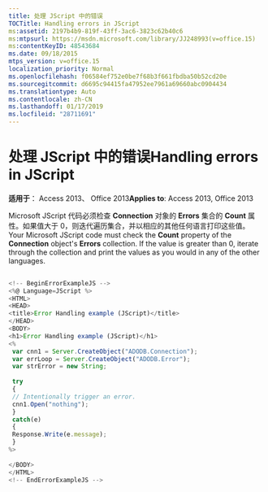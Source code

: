 ```yaml
---
title: 处理 JScript 中的错误
TOCTitle: Handling errors in JScript
ms:assetid: 2197b4b9-819f-43ff-3ac6-3823c62b40c6
ms:mtpsurl: https://msdn.microsoft.com/library/JJ248993(v=office.15)
ms:contentKeyID: 48543684
ms.date: 09/18/2015
mtps_version: v=office.15
localization_priority: Normal
ms.openlocfilehash: f06584ef752e0be7f68b3f661fbdba50b52cd20e
ms.sourcegitcommit: d6695c94415fa47952ee7961a69660abc0904434
ms.translationtype: Auto
ms.contentlocale: zh-CN
ms.lasthandoff: 01/17/2019
ms.locfileid: "28711691"
---
```

# <a name="handling-errors-in-jscript"></a><span data-ttu-id="462ff-102">处理 JScript 中的错误</span><span class="sxs-lookup"><span data-stu-id="462ff-102">Handling errors in JScript</span></span>


<span data-ttu-id="462ff-103">**适用于**： Access 2013、 Office 2013</span><span class="sxs-lookup"><span data-stu-id="462ff-103">**Applies to**: Access 2013, Office 2013</span></span>

<span data-ttu-id="462ff-p101">Microsoft JScript 代码必须检查 **Connection** 对象的 **Errors** 集合的 **Count** 属性。如果值大于 0，则迭代遍历集合，并以相应的其他任何语言打印这些值。</span><span class="sxs-lookup"><span data-stu-id="462ff-p101">Your Microsoft JScript code must check the **Count** property of the **Connection** object's **Errors** collection. If the value is greater than 0, iterate through the collection and print the values as you would in any of the other languages.</span></span>

```javascript 
 
<!-- BeginErrorExampleJS --> 
<%@ Language=JScript %> 
<HTML> 
<HEAD> 
<title>Error Handling example (JScript)</title> 
</HEAD> 
<BODY> 
<h1>Error Handling example (JScript)</h1> 
<% 
 var cnn1 = Server.CreateObject("ADODB.Connection"); 
 var errLoop = Server.CreateObject("ADODB.Error"); 
 var strError = new String; 
 
 try 
 { 
 // Intentionally trigger an error. 
 cnn1.Open("nothing"); 
 } 
 catch(e) 
 { 
 Response.Write(e.message); 
 } 
%> 
 
</BODY> 
</HTML> 
<!-- EndErrorExampleJS --> 
```


